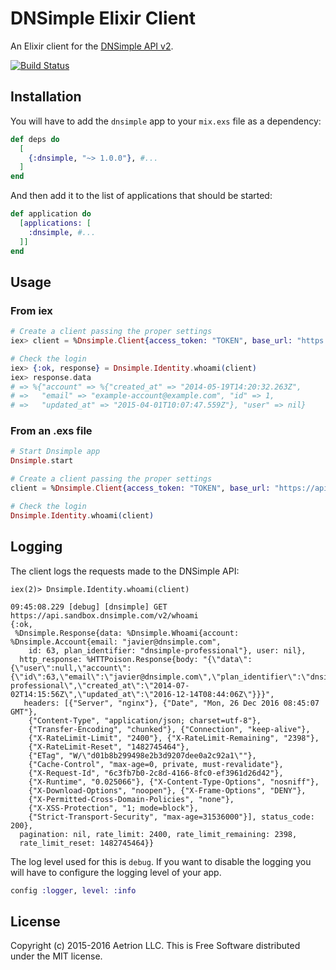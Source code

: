 # DNSimple Elixir Client

An Elixir client for the [DNSimple API v2](https://developer.dnsimple.com/v2/).

[![Build Status](https://travis-ci.org/dnsimple/dnsimple-elixir.svg?branch=master)](https://travis-ci.org/dnsimple/dnsimple-elixir)


## Installation

You will have to add the `dnsimple` app to your `mix.exs` file as a dependency:

```elixir
def deps do
  [
    {:dnsimple, "~> 1.0.0"}, #...
  ]
end
```

And then add it to the list of applications that should be started:

```elixir
def application do
  [applications: [
    :dnsimple, #...
  ]]
end
```


## Usage

### From iex

```elixir
# Create a client passing the proper settings
iex> client = %Dnsimple.Client{access_token: "TOKEN", base_url: "https://api.sandbox.dnsimple.com/"}

# Check the login
iex> {:ok, response} = Dnsimple.Identity.whoami(client)
iex> response.data
# => %{"account" => %{"created_at" => "2014-05-19T14:20:32.263Z",
# =>   "email" => "example-account@example.com", "id" => 1,
# =>   "updated_at" => "2015-04-01T10:07:47.559Z"}, "user" => nil}
```


### From an .exs file

```elixir
# Start Dnsimple app
Dnsimple.start

# Create a client passing the proper settings
client = %Dnsimple.Client{access_token: "TOKEN", base_url: "https://api.sandbox.dnsimple.com/"}

# Check the login
Dnsimple.Identity.whoami(client)
```

## Logging

The client logs the requests made to the DNSimple API:

```
iex(2)> Dnsimple.Identity.whoami(client)

09:45:08.229 [debug] [dnsimple] GET https://api.sandbox.dnsimple.com/v2/whoami
{:ok,
 %Dnsimple.Response{data: %Dnsimple.Whoami{account: %Dnsimple.Account{email: "javier@dnsimple.com",
    id: 63, plan_identifier: "dnsimple-professional"}, user: nil},
  http_response: %HTTPoison.Response{body: "{\"data\":{\"user\":null,\"account\":{\"id\":63,\"email\":\"javier@dnsimple.com\",\"plan_identifier\":\"dnsimple-professional\",\"created_at\":\"2014-07-02T14:15:56Z\",\"updated_at\":\"2016-12-14T08:44:06Z\"}}}",
   headers: [{"Server", "nginx"}, {"Date", "Mon, 26 Dec 2016 08:45:07 GMT"},
    {"Content-Type", "application/json; charset=utf-8"},
    {"Transfer-Encoding", "chunked"}, {"Connection", "keep-alive"},
    {"X-RateLimit-Limit", "2400"}, {"X-RateLimit-Remaining", "2398"},
    {"X-RateLimit-Reset", "1482745464"},
    {"ETag", "W/\"d01b8b299498e2b3d9207dee0a2c92a1\""},
    {"Cache-Control", "max-age=0, private, must-revalidate"},
    {"X-Request-Id", "6c3fb7b0-2c8d-4166-8fc0-ef3961d26d42"},
    {"X-Runtime", "0.025066"}, {"X-Content-Type-Options", "nosniff"},
    {"X-Download-Options", "noopen"}, {"X-Frame-Options", "DENY"},
    {"X-Permitted-Cross-Domain-Policies", "none"},
    {"X-XSS-Protection", "1; mode=block"},
    {"Strict-Transport-Security", "max-age=31536000"}], status_code: 200},
  pagination: nil, rate_limit: 2400, rate_limit_remaining: 2398,
  rate_limit_reset: 1482745464}}
```

The log level used for this is `debug`. If you want to disable the logging you will have to configure the logging level of your app.

```elixir
config :logger, level: :info
```


## License

Copyright (c) 2015-2016 Aetrion LLC. This is Free Software distributed under the MIT license.

